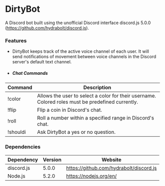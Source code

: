 # DirtyBot
A Discord bot built using the unofficial Discord interface discord.js 5.0.0 (https://github.com/hydrabolt/discord.js). 

### Features
- DirtyBot keeps track of the active voice channel of each user. It will send notifications of movement between voice channels in the Discord server's default text channel. 

- ##### Chat Commands
Command    | Description
-----------| -------------
!color     | Allows the user to select a color for their username. Colored roles must be predefined currently.
!flip      | Flip a coin in Discord's chat.
!roll      | Roll a number within a specified range in Discord's chat.
!shouldi   | Ask DirtyBot a yes or no question. 

### Dependencies
Dependency    | Version       | Website
------------- | ------------- | ------------- 
discord.js    | 5.0.0         | https://github.com/hydrabolt/discord.js
Node.js       | 5.2.0         | https://nodejs.org/en/
